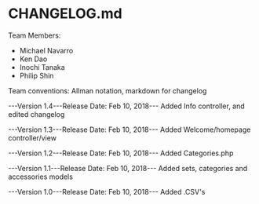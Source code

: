 # CHANGELOG.md

Team Members:
- Michael Navarro
- Ken Dao
- Inochi Tanaka
- Philip Shin

Team conventions: Allman notation, markdown for changelog

---Version 1.4---Release Date: Feb 10, 2018---
Added Info controller, and edited changelog

---Version 1.3---Release Date: Feb 10, 2018---
Added Welcome/homepage controller/view

---Version 1.2---Release Date: Feb 10, 2018---
Added Categories.php

---Version 1.1---Release Date: Feb 10, 2018---
Added sets, categories and accessories models

---Version 1.0---Release Date: Feb 10, 2018---
Added .CSV's